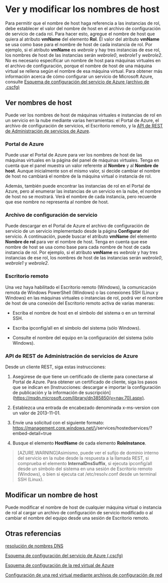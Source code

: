 <properties 
   pageTitle="Ver y modificar los nombres de host"
   description="Descripción"
   services="virtual-network"
   documentationCenter="na"
   authors="joaoma"
   manager="jdial"
   editor="tysonn" />
<tags 
   ms.service="virtual-network"
   ms.devlang="na"
   ms.topic="article"
   ms.tgt_pltfrm="na"
   ms.workload="infrastructure-services"
   ms.date="05/28/2015"
   ms.author="joaoma" />

# Ver y modificar los nombres de host

Para permitir que el nombre de host haga referencia a las instancias de rol, debe establecer el valor del nombre de host en el archivo de configuración de servicio de cada rol. Para hacer esto, agregue el nombre de host que quiera al atributo **vmName** del elemento **Rol**. El valor del atributo **vmName** se usa como base para el nombre de host de cada instancia de rol. Por ejemplo, si el atributo **vmName** es *webrole* y hay tres instancias de ese rol, los nombres de host de las instancias serán *webrole0*, *webrole1* y *webrole2*. No es necesario especificar un nombre de host para máquinas virtuales en el archivo de configuración, porque el nombre de host de una máquina virtual se rellena según el nombre de esa máquina virtual. Para obtener más información acerca de cómo configurar un servicio de Microsoft Azure, consulte [Esquema de configuración del servicio de Azure (archivo de .cscfg)](https://msdn.microsoft.com/library/azure/ee758710.aspx)

## Ver nombres de host

Puede ver los nombres de host de máquinas virtuales e instancias de rol en un servicio en la nube mediante varias herramientas: el Portal de Azure, el archivo de configuración de servicios, el Escritorio remoto, y la [API de REST de Administración de servicios de Azure](https://msdn.microsoft.com/library/azure/ee460799.aspx).

### Portal de Azure

Puede usar el Portal de Azure para ver los nombres de host de las máquinas virtuales en la página del panel de máquinas virtuales. Tenga en cuenta que el panel muestra un valor referente al **Nombre** y al **Nombre de host**. Aunque inicialmente son el mismo valor, si decide cambiar el nombre de host no cambiará el nombre de la máquina virtual o instancia de rol.

Además, también puede encontrar las instancias de rol en el Portal de Azure, pero al enumerar las instancias de un servicio en la nube, el nombre de host no se mostrará. Verá el nombre de cada instancia, pero recuerde que ese nombre no representa al nombre de host.

### Archivo de configuración de servicio

Puede descargar en el Portal de Azure el archivo de configuración de servicio de un servicio implementado desde la página **Configurar** del servicio. A continuación, puede buscar el atributo **vmName** del elemento **Nombre de rol** para ver el nombre de host. Tenga en cuenta que ese nombre de host se usa como base para cada nombre de host de cada instancia de rol. Por ejemplo, si el atributo **vmName** es *webrole* y hay tres instancias de ese rol, los nombres de host de las instancias serán *webrole0*, *webrole1* y *webrole2*.

### Escritorio remoto

Una vez haya habilitado el Escritorio remoto (Windows), la comunicación remota de Windows PowerShell (Windows) o las conexiones SSH (Linux y Windows) en las máquinas virtuales o instancias de rol, podrá ver el nombre de host de una conexión del Escritorio remoto activa de varias maneras:

- Escriba el nombre de host en el símbolo del sistema o en un terminal SSH.

- Escriba ipconfig/all en el símbolo del sistema (sólo Windows).

- Consulte el nombre del equipo en la configuración del sistema (sólo Windows).

### API de REST de Administración de servicios de Azure

Desde un cliente REST, siga estas instrucciones:

1. Asegúrese de que tiene un certificado de cliente para conectarse al Portal de Azure. Para obtener un certificado de cliente, siga los pasos que se indican en [Instrucciones: descargar e importar la configuración de publicación y la información de suscripción] (https://msdn.microsoft.com/library/dn385850(v=nav.70).aspx).

1. Establezca una entrada de encabezado denominada x-ms-version con un valor de 2013-11-01.

1. Envíe una solicitud con el siguiente formato: https://management.core.windows.net/\<subscrition-id>/services/hostedservices/<service-name>?embed-detail=true

1. Busque el elemento **HostName** de cada elemento **RoleInstance**.

>[AZURE.WARNING]Asimismo, puede ver el sufijo de dominio interno del servicio en la nube desde la respuesta a la llamada REST, si comprueba el elemento **InternalDnsSuffix**, si ejecuta ipconfig/all desde un símbolo del sistema en una sesión de Escritorio remoto (Windows), o bien si ejecuta cat /etc/resolv.conf desde un terminal SSH (Linux).

## Modificar un nombre de host

Puede modificar el nombre de host de cualquier máquina virtual o instancia de rol al cargar un archivo de configuración de servicio modificado o al cambiar el nombre del equipo desde una sesión de Escritorio remoto.

## Otras referencias

[resolución de nombres DNS](https://msdn.microsoft.com/library/azure/jj156088.aspx)

[Esquema de configuración del servicio de Azure (.cscfg)](https://msdn.microsoft.com/library/windowsazure/ee758710.aspx)

[Esquema de configuración de la red virtual de Azure](http://go.microsoft.com/fwlink/?LinkId=248093)

[Configuración de una red virtual mediante archivos de configuración de red](http://go.microsoft.com/fwlink/?LinkId=248094)

<!---HONumber=August15_HO6-->